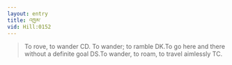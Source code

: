 ```yaml
---
layout: entry
title: འཁྱམ་
vid: Hill:0152
---
```

> To rove, to wander CD\. To wander; to ramble DK\.To go here and there without a definite goal DS\.To wander, to roam, to travel aimlessly TC\.


